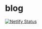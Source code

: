 # blog

[![Netlify Status](https://api.netlify.com/api/v1/badges/02a48ebd-ec75-4afe-943a-12c88389aa12/deploy-status)](https://app.netlify.com/sites/cesalberca/deploys)

